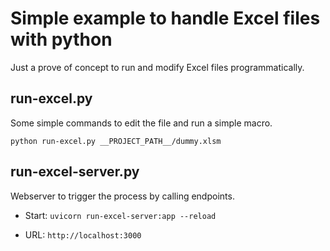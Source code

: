 # Simple example to handle Excel files with python

Just a prove of concept to run and modify Excel files programmatically.

## run-excel.py

Some simple commands to edit the file and run a simple macro.

`python run-excel.py __PROJECT_PATH__/dummy.xlsm`

## run-excel-server.py

Webserver to trigger the process by calling endpoints.

- Start: `uvicorn run-excel-server:app --reload`

- URL: `http://localhost:3000`
